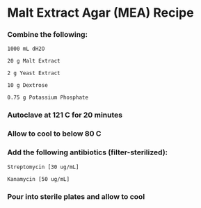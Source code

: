 
# Malt Extract Agar (MEA) Recipe


### Combine the following:

    1000 mL dH2O

    20 g Malt Extract

    2 g Yeast Extract

    10 g Dextrose

    0.75 g Potassium Phosphate

### Autoclave at 121 C for 20 minutes

### Allow to cool to below 80 C

### Add the following antibiotics (filter-sterilized):

    Streptomycin [30 ug/mL]

    Kanamycin [50 ug/mL]

### Pour into sterile plates and allow to cool
